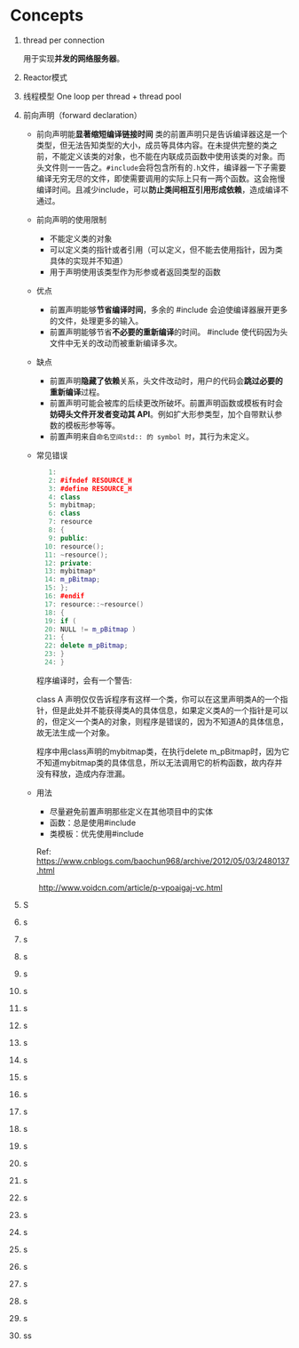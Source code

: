 # Concepts



1. thread per connection

   用于实现**并发的网络服务器**。

   

2. Reactor模式
   

3. 线程模型 One loop per thread + thread pool
   

4. 前向声明（forward declaration）

   - 前向声明能**显著缩短编译链接时间**
     类的前置声明只是告诉编译器这是一个类型，但无法告知类型的大小，成员等具体内容。在未提供完整的类之前，不能定义该类的对象，也不能在内联成员函数中使用该类的对象。而头文件则一一告之。`#include`会将包含所有的`.h`文件，编译器一下子需要编译无穷无尽的文件，即使需要调用的实际上只有一两个函数。这会拖慢编译时间。且减少include，可以**防止类间相互引用形成依赖**，造成编译不通过。

   - 前向声明的使用限制

     - 不能定义类的对象
     - 可以定义类的指针或者引用（可以定义，但不能去使用指针，因为类具体的实现并不知道）
     - 用于声明使用该类型作为形参或者返回类型的函数

   - 优点

     - 前置声明能够**节省编译时间**，多余的 #include 会迫使编译器展开更多的文件，处理更多的输入。
     - 前置声明能够节省**不必要的重新编译**的时间。 #include 使代码因为头文件中无关的改动而被重新编译多次。

   - 缺点

     - 前置声明**隐藏了依赖**关系，头文件改动时，用户的代码会**跳过必要的重新编译**过程。
     - 前置声明可能会被库的后续更改所破坏。前置声明函数或模板有时会**妨碍头文件开发者变动其 API**。例如扩大形参类型，加个自带默认参数的模板形参等等。
     - 前置声明来自`命名空间std:: 的 symbol 时`，其行为未定义。

   - 常见错误

     ```c++
        1:  
        2: #ifndef RESOURCE_H
        3: #define RESOURCE_H
        4: class 
        5: mybitmap;
        6: class 
        7: resource
        8: {
        9: public:
       10: resource();
       11: ~resource();
       12: private:
       13: mybitmap* 
       14: m_pBitmap;
       15: };
       16: #endif
       17: resource::~resource()
       18: {
       19: if ( 
       20: NULL != m_pBitmap )
       21: {
       22: delete m_pBitmap;
       23: }
       24: }
     ```

     程序编译时，会有一个警告: <br/>

     class A 声明仅仅告诉程序有这样一个类，你可以在这里声明类A的一个指针，但是此处并不能获得类A的具体信息，如果定义类A的一个指针是可以的，但定义一个类A的对象，则程序是错误的，因为不知道A的具体信息，故无法生成一个对象。 <br/>

     程序中用class声明的mybitmap类，在执行delete m_pBitmap时，因为它不知道mybitmap类的具体信息，所以无法调用它的析构函数，故内存并没有释放，造成内存泄漏。

   - 用法

     - 尽量避免前置声明那些定义在其他项目中的实体
     - 函数：总是使用#include
     - 类模板：优先使用#include

     Ref: <https://www.cnblogs.com/baochun968/archive/2012/05/03/2480137.html>

     ​		<http://www.voidcn.com/article/p-vpoaigaj-vc.html>

5. S

6. s

7. s

8. s

9. s

10. s

11. s

12. s

13. s

14. s

15. s

16. s

17. s

18. s

19. s

20. s

21. s

22. s

23. s

24. s

25. s

26. s

27. s

28. s

29. s

30. ss



